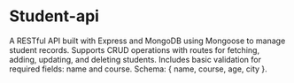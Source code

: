 # Student-api
A RESTful API built with Express and MongoDB using Mongoose to manage student records. Supports CRUD operations with routes for fetching, adding, updating, and deleting students. Includes basic validation for required fields: name and course. Schema: { name, course, age, city }.
